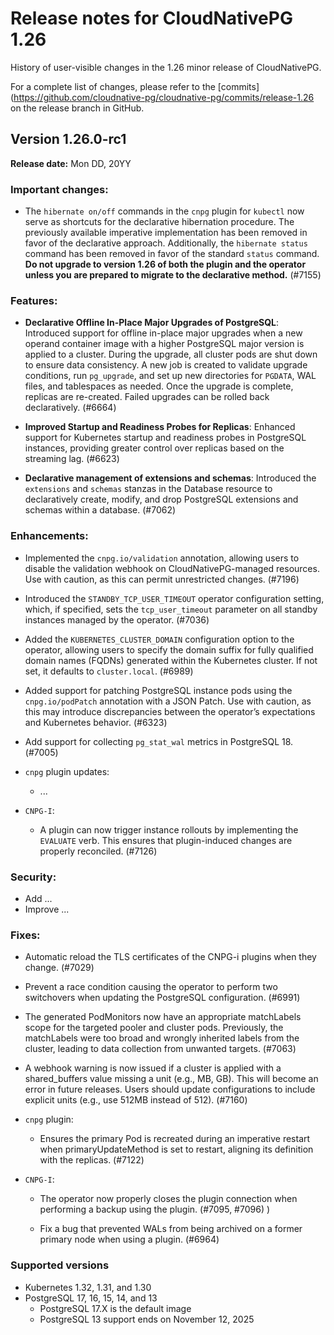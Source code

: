 # Release notes for CloudNativePG 1.26
<!-- SPDX-License-Identifier: CC-BY-4.0 -->

History of user-visible changes in the 1.26 minor release of CloudNativePG.

For a complete list of changes, please refer to the
[commits](https://github.com/cloudnative-pg/cloudnative-pg/commits/release-1.26
on the release branch in GitHub.

## Version 1.26.0-rc1

**Release date:** Mon DD, 20YY

### Important changes:

- The `hibernate on/off` commands in the `cnpg` plugin for `kubectl` now serve
  as shortcuts for the declarative hibernation procedure. The previously
  available imperative implementation has been removed in favor of the
  declarative approach. Additionally, the `hibernate status` command has been
  removed in favor of the standard `status` command.
  **Do not upgrade to version 1.26 of both the plugin and the operator unless
  you are prepared to migrate to the declarative method.** (#7155)

### Features:

- **Declarative Offline In-Place Major Upgrades of PostgreSQL**: Introduced
  support for offline in-place major upgrades when a new operand container
  image with a higher PostgreSQL major version is applied to a cluster. During
  the upgrade, all cluster pods are shut down to ensure data consistency. A new
  job is created to validate upgrade conditions, run `pg_upgrade`, and set up new
  directories for `PGDATA`, WAL files, and tablespaces as needed. Once the
  upgrade is complete, replicas are re-created. Failed upgrades can be rolled
  back declaratively. (#6664)

- **Improved Startup and Readiness Probes for Replicas**: Enhanced support for
  Kubernetes startup and readiness probes in PostgreSQL instances, providing
  greater control over replicas based on the streaming lag. (#6623)

- **Declarative management of extensions and schemas**: Introduced the
  `extensions` and `schemas` stanzas in the Database resource to declaratively
  create, modify, and drop PostgreSQL extensions and schemas within a database. (#7062)

### Enhancements:

- Implemented the `cnpg.io/validation` annotation, allowing users to disable
  the validation webhook on CloudNativePG-managed resources. Use with caution,
  as this can permit unrestricted changes. (#7196)

- Introduced the `STANDBY_TCP_USER_TIMEOUT` operator configuration setting,
  which, if specified, sets the `tcp_user_timeout` parameter on all standby
  instances managed by the operator. (#7036) <!-- no 1.25 1.24 1.22 -->

- Added the `KUBERNETES_CLUSTER_DOMAIN` configuration option to the operator,
  allowing users to specify the domain suffix for fully qualified domain names
  (FQDNs) generated within the Kubernetes cluster. If not set, it defaults to
  `cluster.local`. (#6989) <!-- no 1.22 -->

- Added support for patching PostgreSQL instance pods using the
  `cnpg.io/podPatch` annotation with a JSON Patch. Use with caution, as this may
  introduce discrepancies between the operator’s expectations and Kubernetes
  behavior. (#6323) <!-- no 1.25 1.24 1.22 -->

- Add support for collecting `pg_stat_wal` metrics in PostgreSQL 18. (#7005)

- `cnpg` plugin updates:
    - ...

- `CNPG-I`:
    - A plugin can now trigger instance rollouts by implementing the `EVALUATE`
      verb. This ensures that plugin-induced changes are properly reconciled. (#7126) <!-- no 1.24 1.22 -->

### Security:

- Add ...
- Improve ...

### Fixes:

- Automatic reload the TLS certificates of the CNPG-i plugins when they change. (#7029) <!-- no 1.22 -->

- Prevent a race condition causing the operator to perform two switchovers when updating
  the PostgreSQL configuration. (#6991)

- The generated PodMonitors now have an appropriate matchLabels scope for the targeted
  pooler and cluster pods. Previously, the matchLabels were too broad and wrongly inherited
  labels from the cluster, leading to data collection from unwanted targets. (#7063)

- A webhook warning is now issued if a cluster is applied with a shared_buffers
  value missing a unit (e.g., MB, GB). This will become an error in future
  releases. Users should update configurations to include explicit units
  (e.g., use 512MB instead of 512). (#7160)

- `cnpg` plugin:
  - Ensures the primary Pod is recreated during an imperative restart when
    primaryUpdateMethod is set to restart, aligning its definition with the replicas. (#7122)

- `CNPG-I`:

  - The operator now properly closes the plugin connection when performing a backup
    using the plugin. (#7095, #7096) <!-- no 1.22 -->)

  - Fix a bug that prevented WALs from being archived on a former primary node
    when using a plugin. (#6964) <!-- no 1.25 1.24 1.22 -->

<!--
- Enhance ...
- Disable ...
- Gracefully handle ...
- Wait ...
- Fix ...
- Address ...
- `cnpg` plugin:
    - ...
    - ...
-->

### Supported versions

- Kubernetes 1.32, 1.31, and 1.30
- PostgreSQL 17, 16, 15, 14, and 13
    - PostgreSQL 17.X is the default image
    - PostgreSQL 13 support ends on November 12, 2025
